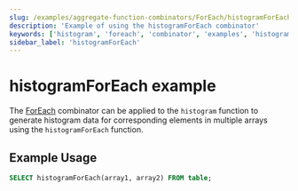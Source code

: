 ```yaml
---
slug: /examples/aggregate-function-combinators/ForEach/histogramForEach
description: 'Example of using the histogramForEach combinator'
keywords: ['histogram', 'foreach', 'combinator', 'examples', 'histogramForEach']
sidebar_label: 'histogramForEach'
---
```


# histogramForEach example

The [ForEach](/sql-reference/aggregate-functions/combinators#-foreach) combinator can be applied to the `histogram` function to generate histogram data for corresponding elements in multiple arrays using the `histogramForEach` function.

## Example Usage

```sql
SELECT histogramForEach(array1, array2) FROM table;
``` 